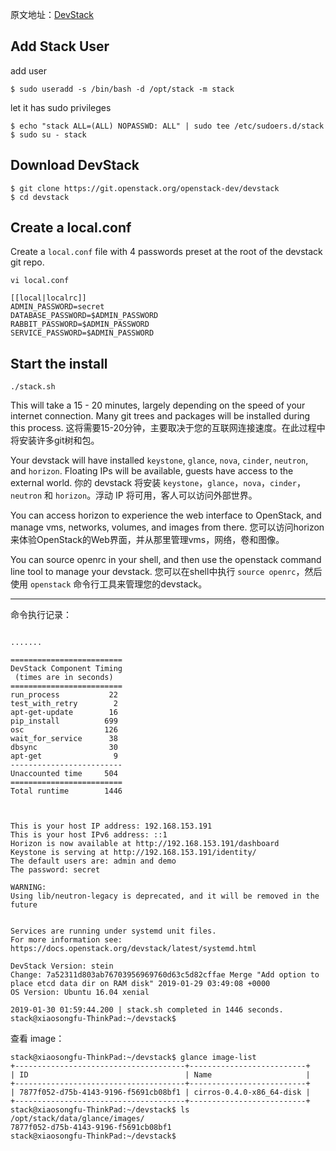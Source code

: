 
原文地址：[DevStack](https://docs.openstack.org/devstack/latest/)

## Add Stack User

add user

```
$ sudo useradd -s /bin/bash -d /opt/stack -m stack
```

let it has sudo privileges

```
$ echo "stack ALL=(ALL) NOPASSWD: ALL" | sudo tee /etc/sudoers.d/stack
$ sudo su - stack
```

## Download DevStack

```
$ git clone https://git.openstack.org/openstack-dev/devstack
$ cd devstack
```

## Create a local.conf

Create a `local.conf` file with 4 passwords preset at the root of the devstack git repo.

```
vi local.conf
```

```
[[local|localrc]]
ADMIN_PASSWORD=secret
DATABASE_PASSWORD=$ADMIN_PASSWORD
RABBIT_PASSWORD=$ADMIN_PASSWORD
SERVICE_PASSWORD=$ADMIN_PASSWORD
```

## Start the install

```
./stack.sh
```

This will take a 15 - 20 minutes, largely depending on the speed of your internet connection. Many git trees and packages will be installed during this process.
这将需要15-20分钟，主要取决于您的互联网连接速度。在此过程中将安装许多git树和包。

Your devstack will have installed `keystone`, `glance`, `nova`, `cinder`, `neutron`, and `horizon`. Floating IPs will be available, guests have access to the external world.
你的 devstack 将安装 `keystone`，`glance`，`nova`，`cinder`，`neutron` 和 `horizo​​n`。浮动 IP 将可用，客人可以访问外部世界。

You can access horizon to experience the web interface to OpenStack, and manage vms, networks, volumes, and images from there.
您可以访问horizo​​n来体验OpenStack的Web界面，并从那里管理vms，网络，卷和图像。

You can source openrc in your shell, and then use the openstack command line tool to manage your devstack.
您可以在shell中执行 `source openrc`，然后使用 `openstack` 命令行工具来管理您的devstack。

---

命令执行记录：

```

.......

=========================
DevStack Component Timing
 (times are in seconds)
=========================
run_process           22
test_with_retry        2
apt-get-update        16
pip_install          699
osc                  126
wait_for_service      38
dbsync                30
apt-get                9
-------------------------
Unaccounted time     504
=========================
Total runtime        1446



This is your host IP address: 192.168.153.191
This is your host IPv6 address: ::1
Horizon is now available at http://192.168.153.191/dashboard
Keystone is serving at http://192.168.153.191/identity/
The default users are: admin and demo
The password: secret

WARNING:
Using lib/neutron-legacy is deprecated, and it will be removed in the future


Services are running under systemd unit files.
For more information see:
https://docs.openstack.org/devstack/latest/systemd.html

DevStack Version: stein
Change: 7a52311d803ab76703956969760d63c5d82cffae Merge "Add option to place etcd data dir on RAM disk" 2019-01-29 03:49:08 +0000
OS Version: Ubuntu 16.04 xenial

2019-01-30 01:59:44.200 | stack.sh completed in 1446 seconds.
stack@xiaosongfu-ThinkPad:~/devstack$
```

查看 image：

```
stack@xiaosongfu-ThinkPad:~/devstack$ glance image-list
+--------------------------------------+--------------------------+
| ID                                   | Name                     |
+--------------------------------------+--------------------------+
| 7877f052-d75b-4143-9196-f5691cb08bf1 | cirros-0.4.0-x86_64-disk |
+--------------------------------------+--------------------------+
stack@xiaosongfu-ThinkPad:~/devstack$ ls /opt/stack/data/glance/images/
7877f052-d75b-4143-9196-f5691cb08bf1
stack@xiaosongfu-ThinkPad:~/devstack$
```